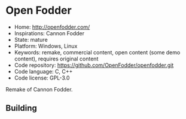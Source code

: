 # Open Fodder

- Home: http://openfodder.com/
- Inspirations: Cannon Fodder
- State: mature
- Platform: Windows, Linux
- Keywords: remake, commercial content, open content (some demo content), requires original content
- Code repository: https://github.com/OpenFodder/openfodder.git
- Code language: C, C++
- Code license: GPL-3.0

Remake of Cannon Fodder.

## Building

